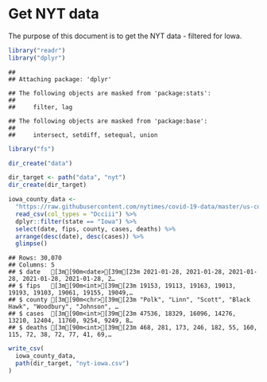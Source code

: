 Get NYT data
================

The purpose of this document is to get the NYT data - filtered for Iowa.

``` r
library("readr")
library("dplyr")
```

    ## 
    ## Attaching package: 'dplyr'

    ## The following objects are masked from 'package:stats':
    ## 
    ##     filter, lag

    ## The following objects are masked from 'package:base':
    ## 
    ##     intersect, setdiff, setequal, union

``` r
library("fs")
```

``` r
dir_create("data")

dir_target <- path("data", "nyt")
dir_create(dir_target)
```

``` r
iowa_county_data <- 
  "https://raw.githubusercontent.com/nytimes/covid-19-data/master/us-counties.csv" %>%
  read_csv(col_types = "Dcciii") %>%
  dplyr::filter(state == "Iowa") %>%
  select(date, fips, county, cases, deaths) %>%
  arrange(desc(date), desc(cases)) %>%
  glimpse()
```

    ## Rows: 30,070
    ## Columns: 5
    ## $ date   [3m[90m<date>[39m[23m 2021-01-28, 2021-01-28, 2021-01-28, 2021-01-28, 2021-01-28, 2…
    ## $ fips   [3m[90m<int>[39m[23m 19153, 19113, 19163, 19013, 19193, 19103, 19061, 19155, 19049,…
    ## $ county [3m[90m<chr>[39m[23m "Polk", "Linn", "Scott", "Black Hawk", "Woodbury", "Johnson", …
    ## $ cases  [3m[90m<int>[39m[23m 47536, 18329, 16096, 14276, 13210, 12404, 11760, 9254, 9249, 8…
    ## $ deaths [3m[90m<int>[39m[23m 468, 281, 173, 246, 182, 55, 160, 115, 72, 38, 72, 77, 41, 69,…

``` r
write_csv(
  iowa_county_data,
  path(dir_target, "nyt-iowa.csv")
)
```
